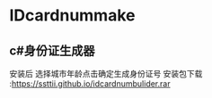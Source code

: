 # IDcardnummake
c#身份证生成器
------
安装后
选择城市年龄点击确定生成身份证号
安装包下载 :https://ssttii.github.io/idcardnumbulider.rar
